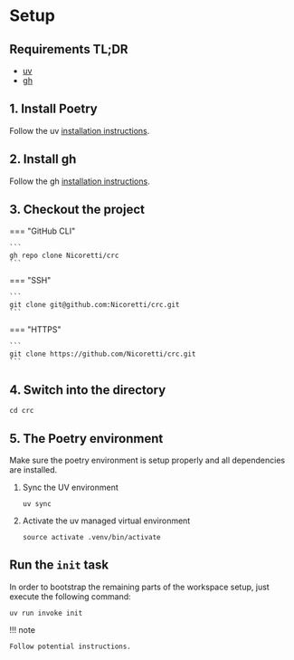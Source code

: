 # Setup

## Requirements TL;DR
* [uv](https://docs.astral.sh/uv/)
* [gh](https://cli.github.com)

## 1. Install Poetry
Follow the uv [installation instructions](https://docs.astral.sh/uv/getting-started/installation/).

## 2. Install gh
Follow the gh [installation instructions](https://cli.github.com).

## 3. Checkout the project


=== "GitHub CLI"

    ```
    gh repo clone Nicoretti/crc
    ```

=== "SSH"

    ```
    git clone git@github.com:Nicoretti/crc.git
    ```

=== "HTTPS"

    ```
    git clone https://github.com/Nicoretti/crc.git
    ```

## 4. Switch into the directory

```
cd crc
```

## 5. The Poetry environment
Make sure the poetry environment is setup properly and all dependencies are installed.

1. Sync the UV environment

    ```
    uv sync
    ```

2. Activate the uv managed virtual environment

    ```
    source activate .venv/bin/activate
    ```

## Run the `init` task
In order to bootstrap the remaining parts of the workspace setup, just
execute the following command:

```
uv run invoke init
```

!!! note

    Follow potential instructions.
